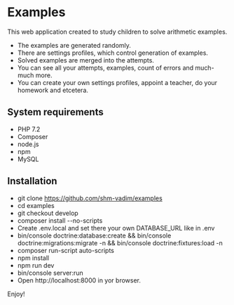 Examples
===============

This web application created to study children to solve arithmetic examples.

- The examples are generated randomly.
- There are settings profiles, which control generation of examples.
- Solved examples are merged into the attempts.
- You can see all your attempts, examples, count of errors and much-much more.
- You can create your own settings profiles, appoint a teacher, do your homework and etcetera.

System requirements
----------------

- PHP 7.2
- Composer
- node.js
- npm
- MySQL

Installation
----------------

- git clone https://github.com/shm-vadim/examples
- cd examples
- git checkout develop
- composer install --no-scripts
- Create .env.local and set there your own DATABASE_URL like in .env
- bin/console doctrine:database:create && bin/console doctrine:migrations:migrate -n && bin/console doctrine:fixtures:load -n
- composer run-script auto-scripts
- npm install
- npm run dev
- bin/console server:run
- Open http://localhost:8000 in yor browser.

Enjoy!